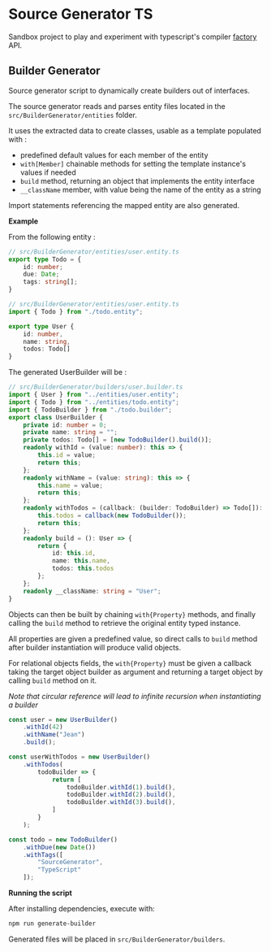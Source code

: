 # Source Generator TS

Sandbox project to play and experiment with typescript's  compiler [factory](https://github.com/microsoft/TypeScript/tree/main/src/compiler/factory) API.

## Builder Generator

Source generator script to dynamically create builders out of interfaces.

The source generator reads and parses entity files located in the `src/BuilderGenerator/entities` folder.

It uses the extracted data to create classes, usable as a template populated with :
- predefined default values for each member of the entity
- `with[Member]` chainable methods for setting the template instance's values if needed
- `build` method, returning an object that implements the entity interface
- `__className` member, with value being the name of the entity as a string

Import statements referencing the mapped entity are also generated.

**Example**

From the following entity :

```typescript
// src/BuilderGenerator/entities/user.entity.ts
export type Todo = {
    id: number;
    due: Date;
    tags: string[];
}

// src/BuilderGenerator/entities/user.entity.ts
import { Todo } from "./todo.entity";

export type User {
    id: number,
    name: string,
    todos: Todo[]
}
```
The generated UserBuilder will be :

```typescript
// src/BuilderGenerator/builders/user.builder.ts
import { User } from "../entities/user.entity";
import { Todo } from "../entities/todo.entity";
import { TodoBuilder } from "./todo.builder";
export class UserBuilder {
    private id: number = 0;
    private name: string = "";
    private todos: Todo[] = [new TodoBuilder().build()];
    readonly withId = (value: number): this => {
        this.id = value;
        return this;
    };
    readonly withName = (value: string): this => {
        this.name = value;
        return this;
    };
    readonly withTodos = (callback: (builder: TodoBuilder) => Todo[]): this => {
        this.todos = callback(new TodoBuilder());
        return this;
    };
    readonly build = (): User => {
        return {
            id: this.id,
            name: this.name,
            todos: this.todos
        };
    };
    readonly __className: string = "User";
}
```

Objects can then be built by chaining `with{Property}` methods, and finally calling the `build` method to retrieve the original entity typed instance.

All properties are given a predefined value, so direct calls to `build` method after builder instantiation will produce valid objects.

For relational objects fields, the `with{Property}` must be given a callback taking the target object builder as argument and returning a target object by calling `build` method on it.

*Note that circular reference will lead to infinite recursion when instantiating a builder*

```typescript
const user = new UserBuilder()
    .withId(42)
    .withName("Jean")
    .build();

const userWithTodos = new UserBuilder()
    .withTodos(
        todoBuilder => {
            return [
                todoBuilder.withId(1).build(),
                todoBuilder.withId(2).build(),
                todoBuilder.withId(3).build(),
            ]
        }
    );

const todo = new TodoBuilder()
    .withDue(new Date())
    .withTags([
        "SourceGenerator",
        "TypeScript"
    ]);
```
**Running the script**

After installing dependencies, execute with:

```bash
npm run generate-builder
```

Generated files will be placed in `src/BuilderGenerator/builders`.

